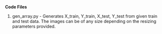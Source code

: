 **Code Files**

1) gen_array.py - Generates X_train, Y_train, X_test, Y_test from given train and test data. The images can be of any size depending on the resizing parameters provided.
